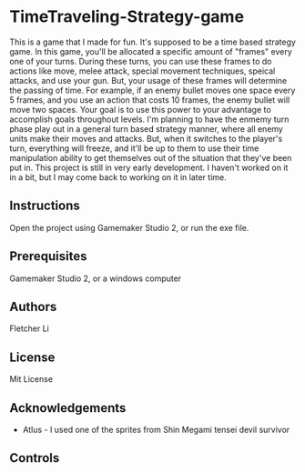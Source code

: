 # TimeTraveling-Strategy-game

This is a game that I made for fun. It's supposed to be a time based strategy game. In this game, you'll be allocated a specific amount of "frames" every one of your turns. During these turns, you can use these frames to do actions like move, melee attack, special movement techniques, speical attacks, and use your gun. But, your usage of these frames will determine the passing of time. For example, if an enemy bullet moves one space every 5 frames, and you use an action that costs 10 frames, the enemy bullet will move two spaces. Your goal is to use this power to your advantage to accomplish goals throughout levels. I'm planning to have the enmemy turn phase play out in a general turn based strategy manner, where all enemy units make their moves and attacks. But, when it switches to the player's turn, everything will freeze, and it'll be up to them to use their time manipulation ability to get themselves out of the situation that they've been put in. This project is still in very early development. I haven't worked on it in a bit, but I may come back to working on it in later time.

## Instructions

Open the project using Gamemaker Studio 2, or run the exe file.

## Prerequisites

Gamemaker Studio 2, or a windows computer

## Authors

Fletcher Li

## License

Mit License

## Acknowledgements

- Atlus - I used one of the sprites from Shin Megami tensei devil survivor

## Controls
